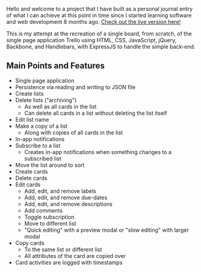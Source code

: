Hello and welcome to a project that I have built as a personal journal entry of what I can achieve at this point in time since I started learning software and web development 8 months ago. [Check out the live version here!](https://trello-board-clone-timlee92.herokuapp.com/)

This is my attempt at the recreation of a single board, from scratch, of the single page application Trello using HTML, CSS, JavaScript, jQuery, Backbone, and Handlebars, with ExpressJS to handle the simple back-end.

## Main Points and Features
* Single page application
* Persistence via reading and writing to JSON file
* Create lists
* Delete lists ("archiving")
  * As well as all cards in the list
  * Can delete all cards in a list without deleting the list itself
* Edit list name
* Make a copy of a list
  * Along with copies of all cards in the list
* In-app notifications
* Subscribe to a list
  * Creates in-app notifications when something changes to a subscribed list
* Move the list around to sort
* Create cards
* Delete cards
* Edit cards
  * Add, edit, and remove labels
  * Add, edit, and remove due-dates
  * Add, edit, and remove descriptions
  * Add comments
  * Toggle subscription
  * Move to different list
  * "Quick editing" with a preview modal or "slow editing" with larger modal
* Copy cards
  * To the same list or different list
  * All attributes of the card are copied over
* Card activities are logged with timestamps
